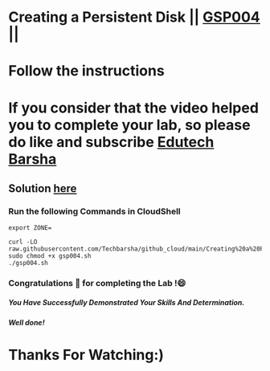 # Creating a Persistent Disk || [GSP004](https://www.cloudskillsboost.google/focuses/1753?parent=catalog) ||
# Follow the instructions

# If you consider that the video helped you to complete your lab, so please do like and subscribe [Edutech Barsha](https://www.youtube.com/@edutechbarsha)
## Solution [here](https://youtu.be/2MtpsN8tRvo)

### Run the following Commands in CloudShell

```
export ZONE=

curl -LO raw.githubusercontent.com/Techbarsha/github_cloud/main/Creating%20a%20Persistent%20Disk/gsp004.sh
sudo chmod +x gsp004.sh
./gsp004.sh
```

### Congratulations 🎉 for completing the Lab !😄

##### *You Have Successfully Demonstrated Your Skills And Determination.*

#### *Well done!*

# Thanks For Watching:)

